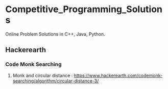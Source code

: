 # Competitive_Programming_Solutions
Online Problem Solutions in C++, Java, Python.

## Hackerearth
### Code Monk Searching
1. Monk and circular distance : https://www.hackerearth.com/codemonk-searching/algorithm/circular-distance-3/


